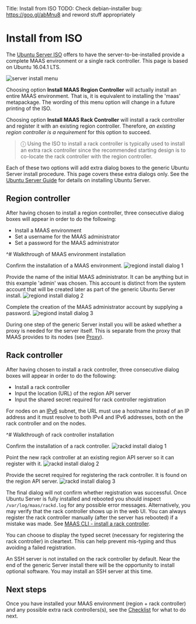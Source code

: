 Title: Install from ISO
TODO:  Check debian-installer bug: https://goo.gl/abMnu8 and reword stuff appropriately


# Install from ISO

The [Ubuntu Server ISO][download-server-iso] offers to have the
server-to-be-installed provide a complete MAAS environment or a single rack
controller. This page is based on Ubuntu 16.04.1 LTS.

![server install menu][img__iso-install-1604-01]

Choosing option **Install MAAS Region Controller** will actually install an
entire MAAS environment. That is, it is equivalent to installing the 'maas'
metapackage. The wording of this menu option will change in a future printing
of the ISO.

Choosing option **Install MAAS Rack Controller** will install a rack
controller and register it with an existing region controller. Therefore,
*an existing region controller is a requirement* for this option to succeed.

> ⓘ Using the ISO to install a rack controller is typically used to install an extra rack controller since the recommended starting design is to co-locate the rack controller with the region controller.

Each of these two options will add extra dialog boxes to the generic Ubuntu
Server install procedure. This page covers these extra dialogs only. See the
[Ubuntu Server Guide][ubuntu-server-guide] for details on installing Ubuntu
Server.


## Region controller

After having chosen to install a region controller, three consecutive dialog
boxes will appear in order to do the following:

- Install a MAAS environment
- Set a username for the MAAS administrator
- Set a password for the MAAS administrator

^# Walkthrough of MAAS environment installation

  Confirm the installation of a MAAS environment.
  ![regiond install dialog 1][img__iso-install-regiond-01]
  
  Provide the name of the initial MAAS administrator. It can be anything but in
  this example 'admin' was chosen. This account is distinct from the system
  account that will be created later as part of the generic Ubuntu Server
  install.
  ![regiond install dialog 2][img__iso-install-regiond-02]
  
  Complete the creation of the MAAS administrator account by supplying a
  password.
  ![regiond install dialog 3][img__iso-install-regiond-03]

During one step of the generic Server install you will be asked whether a proxy
is needed for the server itself. This is separate from the proxy that
MAAS provides to its nodes (see [Proxy][proxy]).


## Rack controller

After having chosen to install a rack controller, three consecutive dialog
boxes will appear in order to do the following:

- Install a rack controller
- Input the location (URL) of the region API server
- Input the shared secret required for rack controller registration

For nodes on an [IPv6][ipv6] subnet, the URL must use a hostname instead of an
IP address and it must resolve to both IPv4 and IPv6 addresses, both on the
rack controller and on the nodes.

^# Walkthrough of rack controller installation

  Confirm the installation of a rack controller.
  ![rackd install dialog 1][img__iso-install-rackd-01]

  Point the new rack controller at an existing region API server so it can
  register with it.
  ![rackd install dialog 2][img__iso-install-rackd-02]

  Provide the secret required for registering the rack controller. It is found
  on the region API server.
  ![rackd install dialog 3][img__iso-install-rackd-03]

The final dialog will not confirm whether registration was successful. Once
Ubuntu Server is fully installed and rebooted you should inspect
`/var/log/maas/rackd.log` for any possible error messages. Alternatively, you
may verify that the rack controller shows up in the web UI. You can always
register the rack controller manually (after the server has rebooted) if a
mistake was made. See [MAAS CLI - install a rack controller][cli-install-rackd].

You can choose to display the typed secret (necessary for registering the rack
controller) in cleartext. This can help prevent mis-typing and thus avoiding a
failed registration.

An SSH server is not installed on the rack controller by default. Near the end
of the generic Server install there will be the opportunity to install optional
software. You may install an SSH server at this time.


## Next steps

Once you have installed your MAAS environment (region + rack controller) and
any possible extra rack controllers(s), see the [Checklist][checklist] for what
to do next.


<!-- LINKS -->

[download-server-iso]: http://www.ubuntu.com/download/server
[ubuntu-server-guide]: https://help.ubuntu.com/lts/serverguide/installing-from-cd.html
[proxy]: installconfig-network-proxy.md
[cli-install-rackd]: manage-cli-advanced.md#install-a-rack-controller
[checklist]: installconfig-checklist.md 
[ipv6]: installconfig-network-ipv6.md

[img__iso-install-1604-01]: ../media/iso-install_01.png
[img__iso-install-regiond-01]: ../media/iso-install-region_01.png
[img__iso-install-regiond-02]: ../media/iso-install-region_02.png
[img__iso-install-regiond-03]: ../media/iso-install-region_03.png
[img__iso-install-rackd-01]: ../media/iso-install-rack_01.png
[img__iso-install-rackd-02]: ../media/iso-install-rack_02.png
[img__iso-install-rackd-03]: ../media/iso-install-rack_03.png
